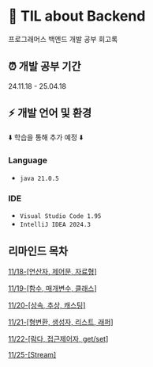 # :floppy_disk: TIL about Backend
프로그래머스 백엔드 개발 공부 회고록

## :alarm_clock: 개발 공부 기간
24.11.18 - 25.04.18

## :zap: 개발 언어 및 환경
:arrow_down: 학습을 통해 추가 예정 :arrow_down:
### Language
- `java 21.0.5`

### IDE
- `Visual Studio Code 1.95`
- `IntelliJ IDEA 2024.3`

## 리마인드 목차
[11/18-[연산자, 제어문, 자료형]](https://github.com/Metronon/TIL-Backend/blob/main/Java-Basic/24-11-18.md)

[11/19-[함수, 매개변수, 클래스]](https://github.com/Metronon/TIL-Backend/blob/main/Java-Basic/24-11-19.md)

[11/20-[상속, 추상, 캐스팅]](https://github.com/Metronon/TIL-Backend/blob/main/Java-Basic/24-11-20.md)

[11/21-[형변환, 생성자, 리스트, 래퍼]](https://github.com/Metronon/TIL-Backend/blob/main/Java-Basic/24-11-21.md)

[11/22-[람다, 접근제어자, get/set]](https://github.com/Metronon/TIL-Backend/blob/main/Java-Basic/24-11-22.md)

[11/25-[Stream]](https://github.com/Metronon/TIL-Backend/blob/main/Java-Basic/24-11-25.md)

